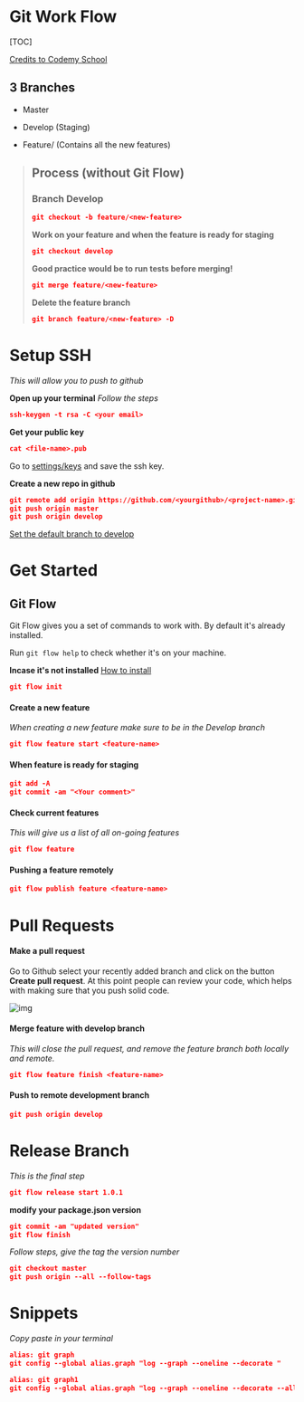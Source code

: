 # Git Work Flow

[TOC]

[Credits to Codemy School ](https://www.youtube.com/watch?v=uUuTYDg9XoI&list=PLjQo0sojbbxVHcVN4h9DMu6U6spKk21uP)


## 3 Branches

- Master 

- Develop (Staging)

- Feature/ (Contains all the new features)

  

> ## Process (without Git Flow)
> 
>
> ### Branch Develop 
>
>
> ```json 
> git checkout -b feature/<new-feature>
> ```
>
> **Work on your feature and when the feature is ready for staging**
>
> ```json
> git checkout develop
> ```
>
> **Good practice would be to run tests before merging!**
>
>  ```json
> git merge feature/<new-feature>
>  ```
>
> **Delete the feature branch**
>
> ```json
> git branch feature/<new-feature> -D
> ```
>



# Setup SSH

*This will allow you to push to github*

**Open up your terminal**
*Follow the steps*
```json
ssh-keygen -t rsa -C <your email>
```

**Get your public key**
```json
cat <file-name>.pub
```

Go to [settings/keys](https://github.com/settings/keys) and save the ssh key.

<!-- Make sure you're in the master branch -->

**Create a new repo in github**

```json
git remote add origin https://github.com/<yourgithub>/<project-name>.git
git push origin master
git push origin develop
```

[Set the default branch to develop](https://github.com/<your-username>/git-workflow/settings/branches)



# Get Started



## Git Flow

Git Flow gives you a set of commands to work with. By default it's already installed.

Run `git flow help` to check whether it's on your machine.

**Incase it's not installed**
[How to install](https://www.npmjs.com/package/gitflow)

```json
git flow init
```

#### Create a new feature

*When creating a new feature make sure to be in the Develop branch*

```json
git flow feature start <feature-name>
```

#### When feature is ready for staging

```json
git add -A
git commit -am "<Your comment>"
```



#### Check current features

*This will give us a list of all on-going features*

```json
git flow feature
```

#### Pushing a feature remotely

```json
git flow publish feature <feature-name>
```

# Pull Requests


#### Make a pull request

Go to Github select your recently added branch and click on the button **Create pull request**. At this point people can review your code, which helps with making sure that you push solid code.

![img](https://i.imgur.com/DhTnaSj.png)


#### Merge feature with develop branch
*This will close the pull request, and remove the feature branch both locally and remote.*

```json
git flow feature finish <feature-name>
```

####  Push to remote development branch

```json
git push origin develop
```


# Release Branch
*This is the final step*

```json
git flow release start 1.0.1
```

**modify your package.json version**

```json 
git commit -am "updated version"
git flow finish
```

*Follow steps, give the tag the version number*

```json
git checkout master
git push origin --all --follow-tags
```



# Snippets

*Copy paste in your terminal*

```json
alias: git graph
git config --global alias.graph "log --graph --oneline --decorate "

alias: git graph1
git config --global alias.graph "log --graph --oneline --decorate --all"
```


